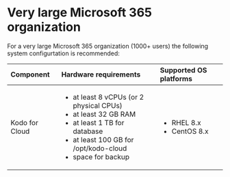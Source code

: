 # Very large Microsoft  365 organization

For a very large Microsoft 365 organization \(1000+ users\) the following system configurtation is recommended:

<table>
  <thead>
    <tr>
      <th style="text-align:left">Component</th>
      <th style="text-align:left">Hardware requirements</th>
      <th style="text-align:left">Supported OS platforms</th>
    </tr>
  </thead>
  <tbody>
    <tr>
      <td style="text-align:left">Kodo for Cloud</td>
      <td style="text-align:left">
        <p></p>
        <ul>
          <li>at least 8 vCPUs (or 2 physical CPUs)</li>
          <li>at least 32 GB RAM</li>
          <li>at least 1 TB for database</li>
          <li>at least 100 GB for /opt/kodo-cloud</li>
          <li>space for backup</li>
        </ul>
      </td>
      <td style="text-align:left">
        <p></p>
        <ul>
          <li>RHEL 8.x</li>
          <li>CentOS 8.x</li>
        </ul>
      </td>
    </tr>
  </tbody>
</table>

